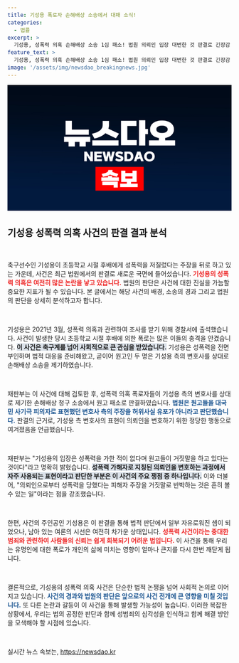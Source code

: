 ```yaml
---
title: 기성용 폭로자 손해배상 소송에서 대패 소식!
categories:
  - 법률
excerpt: >
  기성용, 성폭력 의혹 손해배상 소송 1심 패소! 법원 의뢰인 입장 대변한 것 판결로 긴장감 고조. 의혹의 진실은 과연 무엇일까? 클릭하여 진실을 알아보세요!
feature_text: >
  기성용, 성폭력 의혹 손해배상 소송 1심 패소! 법원 의뢰인 입장 대변한 것 판결로 긴장감 고조. 의혹의 진실은 과연 무엇일까? 클릭하여 진실을 알아보세요!
image: '/assets/img/newsdao_breakingnews.jpg'
---
```


<p><img src="/assets/img/newsdao_breakingnews.jpg" alt="implanttips 속보" /></p>

<h2 data-ke-size="size26">기성용 성폭력 의혹 사건의 판결 결과 분석</h2>

<p data-ke-size="size16">&nbsp;</p>

<p>축구선수인 기성용이 초등학교 시절 후배에게 성폭력을 저질렀다는 주장을 뒤로 하고 있는 가운데, 사건은 최근 법원에서의 판결로 새로운 국면에 들어섰습니다. <b><span style="color: #ee2323;">기성용의 성폭력 의혹은 여전히 많은 논란을 낳고 있습니다.</span></b> 법원의 판단은 사건에 대한 진실을 가늠할 중요한 지표가 될 수 있습니다. 본 글에서는 해당 사건의 배경, 소송의 경과 그리고 법원의 판단을 상세히 분석하고자 합니다.</p>

<p data-ke-size="size16">&nbsp;</p>

<p>기성용은 2021년 3월, 성폭력 의혹과 관련하여 조사를 받기 위해 경찰서에 출석했습니다. 사건이 발생한 당시 초등학교 시절 후배에 의한 폭로는 많은 이들의 충격을 안겼습니다. <b><span style="background-color: #21538527;">이 사건은 축구계를 넘어 사회적으로 큰 관심을 받았습니다.</span></b> 기성용은 성폭력을 전면 부인하며 법적 대응을 준비해왔고, 곧이어 원고인 두 명은 기성용 측의 변호사를 상대로 손해배상 소송을 제기하였습니다.</p>

<p data-ke-size="size16">&nbsp;</p>

<p>재판부는 이 사건에 대해 검토한 후, 성폭력 의혹 폭로자들이 기성용 측의 변호사를 상대로 제기한 손해배상 청구 소송에서 원고 패소로 판결하였습니다. <b><span style="color: #1a5490;">법원은 원고들을 대국민 사기극 피의자로 표현했던 변호사 측의 주장을 허위사실 유포가 아니라고 판단했습니다.</span></b> 판결의 근거로, 기성용 측 변호사의 표현이 의뢰인을 변호하기 위한 정당한 행동으로 여겨졌음을 언급했습니다.</p>

<p data-ke-size="size16">&nbsp;</p>

<p>재판부는 "기성용의 입장은 성폭력을 가한 적이 없다며 원고들이 거짓말을 하고 있다는 것이다"라고 명확히 밝혔습니다. <b><span style="background-color: #21538527;">성폭력 가해자로 지칭된 의뢰인을 변호하는 과정에서 자주 사용되는 표현이라고 판단한 부분은 이 사건의 주요 쟁점 중 하나입니다.</span></b> 이와 더불어, "의뢰인으로부터 성폭력을 당했다는 피해자 주장을 거짓말로 반박하는 것은 흔히 볼 수 있는 일"이라는 점을 강조했습니다.</p>

<p data-ke-size="size16">&nbsp;</p>

<p>한편, 사건의 주인공인 기성용은 이 판결을 통해 법적 판단에서 일부 자유로워진 셈이 되었으나, 남아 있는 여론의 시선은 여전히 차가운 상태입니다. <b><span style="color: #ee2323;">성폭력 사건이라는 중대한 범죄와 관련하여 사람들의 신뢰는 쉽게 회복되기 어려운 법입니다.</span></b> 이 사건을 통해 우리는 유명인에 대한 폭로가 개인의 삶에 미치는 영향이 얼마나 큰지를 다시 한번 깨닫게 됩니다.</p>

<p data-ke-size="size16">&nbsp;</p>

<p>결론적으로, 기성용의 성폭력 의혹 사건은 단순한 법적 논쟁을 넘어 사회적 논의로 이어지고 있습니다. <b><span style="color: #1a5490;">사건의 경과와 법원의 판단은 앞으로의 사건 전개에 큰 영향을 미칠 것입니다.</span></b> 또 다른 논란과 갈등이 이 사건을 통해 발생할 가능성이 높습니다. 이러한 복잡한 상황에서, 우리는 법의 공정한 판단과 함께 성범죄의 심각성을 인식하고 함께 해결 방안을 모색해야 할 시점에 있습니다.</p>

<p data-ke-size="size16">&nbsp;</p>
실시간 뉴스 속보는, <a href="https://newsdao.kr" rel="dofollow">https://newsdao.kr</a>


